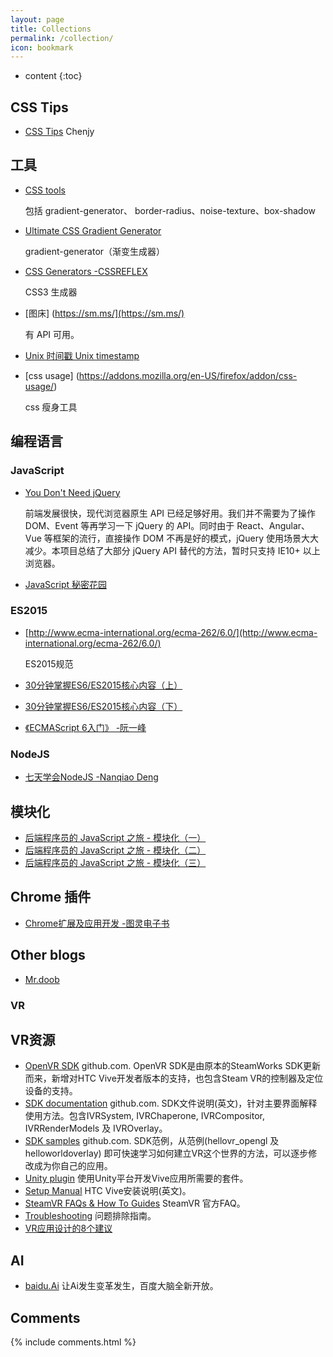 ```yaml
---
layout: page
title: Collections
permalink: /collection/
icon: bookmark
---
```


* content
{:toc}

## CSS Tips

* [CSS Tips](https://chenjy1225.github.io/source/css_tips.html) Chenjy 

## 工具

* [CSS tools](http://www.cssmatic.com)

    包括 gradient-generator、 border-radius、noise-texture、box-shadow

* [Ultimate CSS Gradient Generator](http://www.colorzilla.com/gradient-editor/)

  gradient-generator（渐变生成器）

* [CSS Generators -CSSREFLEX](http://www.cssreflex.com/css-generators/)

  CSS3 生成器

* [图床] (https://sm.ms/](https://sm.ms/)

    有 API 可用。

* [Unix 时间戳 Unix timestamp](http://tool.chinaz.com/Tools/unixtime.aspx)

* [css usage] (https://addons.mozilla.org/en-US/firefox/addon/css-usage/)

    css 瘦身工具 
	

## 编程语言

### JavaScript

* [You Don't Need jQuery](https://github.com/oneuijs/You-Dont-Need-jQuery/blob/master/README.zh-CN.md)

    前端发展很快，现代浏览器原生 API 已经足够好用。我们并不需要为了操作 DOM、Event 等再学习一下 jQuery 的 API。同时由于 React、Angular、Vue 等框架的流行，直接操作 DOM 不再是好的模式，jQuery 使用场景大大减少。本项目总结了大部分 jQuery API 替代的方法，暂时只支持 IE10+ 以上浏览器。

* [JavaScript 秘密花园](http://bonsaiden.github.io/JavaScript-Garden/zh/)


### ES2015

* [http://www.ecma-international.org/ecma-262/6.0/](http://www.ecma-international.org/ecma-262/6.0/)

    ES2015规范

* [30分钟掌握ES6/ES2015核心内容（上）](http://segmentfault.com/a/1190000004365693)

* [30分钟掌握ES6/ES2015核心内容（下）](http://segmentfault.com/a/1190000004368132)

* [《ECMAScript 6入门》 -阮一峰](https://github.com/ruanyf/es6tutorial)

### NodeJS

* [七天学会NodeJS -Nanqiao Deng](https://nqdeng.github.io/7-days-nodejs)

## 模块化

* [后端程序员的 JavaScript 之旅 - 模块化（一）](http://lishaopeng.com/2016/02/05/js-module/)
* [后端程序员的 JavaScript 之旅 - 模块化（二）](http://lishaopeng.com/2016/02/11/js-module2/)
* [后端程序员的 JavaScript 之旅 - 模块化（三）](http://lishaopeng.com/2016/02/19/js-module3/)

## Chrome 插件

* [Chrome扩展及应用开发 -图灵电子书](http://www.ituring.com.cn/minibook/950)

## Other blogs

* [Mr.doob](https://github.com/mrdoob) 

### VR 

## VR资源

* [OpenVR SDK](https://github.com/ValveSoftware/openvr)  github.com. OpenVR SDK是由原本的SteamWorks SDK更新而来，新增对HTC Vive开发者版本的支持，也包含Steam VR的控制器及定位设备的支持。
* [SDK documentation](https://github.com/ValveSoftware/openvr/wiki/API-Documentation)   github.com. SDK文件说明(英文)，针对主要界面解释使用方法。包含IVRSystem, IVRChaperone, IVRCompositor, IVRRenderModels 及 IVROverlay。
* [SDK samples](https://github.com/ValveSoftware/openvr/tree/master/samples)    github.com. SDK范例，从范例(hellovr_opengl 及 helloworldoverlay) 即可快速学习如何建立VR这个世界的方法，可以逐步修改成为你自己的应用。
* [Unity plugin](https://www.assetstore.unity3d.com/en/#!/content/32647) 使用Unity平台开发Vive应用所需要的套件。
* [Setup Manual](https://steamcdn-a.akamaihd.net/apps/steamvr/vr_setup.pdf) HTC Vive安装说明(英文)。
* [SteamVR FAQs & How To Guides](https://developer.valvesoftware.com/wiki/SteamVR) SteamVR 官方FAQ。
* [Troubleshooting](https://developer.valvesoftware.com/wiki/SteamVR/Troubleshooting) 问题排除指南。
* [VR应用设计的8个建议](http://geek.csdn.net/news/detail/110018)

## AI

* [baidu.Ai](https://ai.baidu.com/) 让Ai发生变革发生，百度大脑全新开放。

## Comments

{% include comments.html %}
